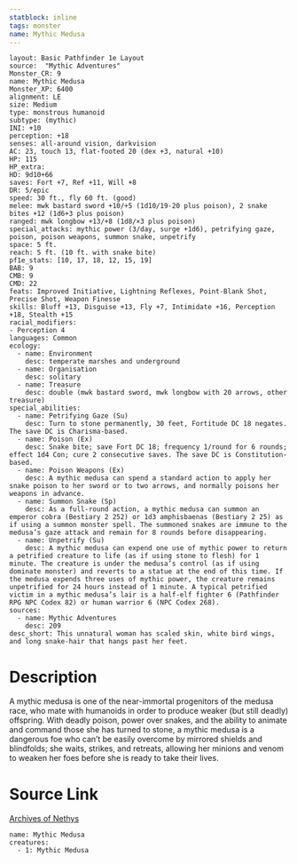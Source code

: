 ```yaml
---
statblock: inline
tags: monster
name: Mythic Medusa
---
```

```statblock
layout: Basic Pathfinder 1e Layout
source:  "Mythic Adventures"
Monster_CR: 9
name: Mythic Medusa
Monster_XP: 6400
alignment: LE
size: Medium
type: monstrous humanoid
subtype: (mythic)
INI: +10
perception: +18
senses: all-around vision, darkvision
AC: 23, touch 13, flat-footed 20 (dex +3, natural +10)
HP: 115
HP_extra: 
HD: 9d10+66
saves: Fort +7, Ref +11, Will +8
DR: 5/epic
speed: 30 ft., fly 60 ft. (good)
melee: mwk bastard sword +10/+5 (1d10/19-20 plus poison), 2 snake bites +12 (1d6+3 plus poison)
ranged: mwk longbow +13/+8 (1d8/×3 plus poison)
special_attacks: mythic power (3/day, surge +1d6), petrifying gaze, poison, poison weapons, summon snake, unpetrify
space: 5 ft.
reach: 5 ft. (10 ft. with snake bite)
pf1e_stats: [10, 17, 18, 12, 15, 19]
BAB: 9
CMB: 9
CMD: 22
feats: Improved Initiative, Lightning Reflexes, Point-Blank Shot, Precise Shot, Weapon Finesse
skills: Bluff +13, Disguise +13, Fly +7, Intimidate +16, Perception +18, Stealth +15
racial_modifiers:
- Perception 4
languages: Common
ecology:
  - name: Environment
    desc: temperate marshes and underground
  - name: Organisation
    desc: solitary
  - name: Treasure
    desc: double (mwk bastard sword, mwk longbow with 20 arrows, other treasure)
special_abilities:
  - name: Petrifying Gaze (Su)
    desc: Turn to stone permanently, 30 feet, Fortitude DC 18 negates. The save DC is Charisma-based.
  - name: Poison (Ex)
    desc: Snake bite; save Fort DC 18; frequency 1/round for 6 rounds; effect 1d4 Con; cure 2 consecutive saves. The save DC is Constitution-based.
  - name: Poison Weapons (Ex)
    desc: A mythic medusa can spend a standard action to apply her snake poison to her sword or to two arrows, and normally poisons her weapons in advance.
  - name: Summon Snake (Sp)
    desc: As a full-round action, a mythic medusa can summon an emperor cobra (Bestiary 2 252) or 1d3 amphisbaenas (Bestiary 2 25) as if using a summon monster spell. The summoned snakes are immune to the medusa’s gaze attack and remain for 8 rounds before disappearing.
  - name: Unpetrify (Su)
    desc: A mythic medusa can expend one use of mythic power to return a petrified creature to life (as if using stone to flesh) for 1 minute. The creature is under the medusa’s control (as if using dominate monster) and reverts to a statue at the end of this time. If the medusa expends three uses of mythic power, the creature remains unpetrified for 24 hours instead of 1 minute. A typical petrified victim in a mythic medusa’s lair is a half-elf fighter 6 (Pathfinder RPG NPC Codex 82) or human warrior 6 (NPC Codex 268).
sources:
  - name: Mythic Adventures
    desc: 209
desc_short: This unnatural woman has scaled skin, white bird wings, and long snake-hair that hangs past her feet.
```
# Description
A mythic medusa is one of the near-immortal progenitors of the medusa race, who mate with humanoids in order to produce weaker (but still deadly) offspring. With deadly poison, power over snakes, and the ability to animate and command those she has turned to stone, a mythic medusa is a dangerous foe who can’t be easily overcome by mirrored shields and blindfolds; she waits, strikes, and retreats, allowing her minions and venom to weaken her foes before she is ready to take their lives.
# Source Link
[Archives of Nethys](https://aonprd.com/MythicMonsterDisplay.aspx?ItemName=Medusa)
```encounter-table
name: Mythic Medusa
creatures:
  - 1: Mythic Medusa
```
